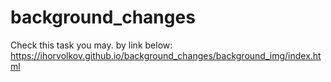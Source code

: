 # background_changes


Check this task you may. by link below: 
https://ihorvolkov.github.io/background_changes/background_img/index.html
